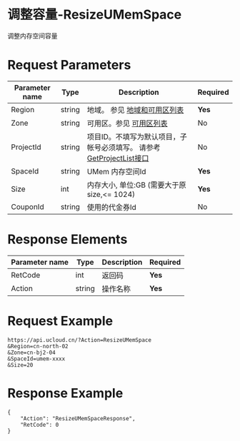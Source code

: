 # 调整容量-ResizeUMemSpace

调整内存空间容量

# Request Parameters
|Parameter name|Type|Description|Required|
|---|---|---|---|
|Region|string|地域。 参见 [地域和可用区列表](../summary/regionlist.html)|**Yes**|
|Zone|string|可用区。参见 [可用区列表](../summary/regionlist.html)|No|
|ProjectId|string|项目ID。不填写为默认项目，子帐号必须填写。 请参考[GetProjectList接口](../summary/get_project_list.html)|No|
|SpaceId|string|UMem 内存空间Id|**Yes**|
|Size|int|内存大小, 单位:GB (需要大于原size,<= 1024)|**Yes**|
|CouponId|string|使用的代金券Id|No|

# Response Elements
|Parameter name|Type|Description|Required|
|---|---|---|---|
|RetCode|int|返回码|**Yes**|
|Action|string|操作名称|**Yes**|

# Request Example
```
https://api.ucloud.cn/?Action=ResizeUMemSpace
&Region=cn-north-02
&Zone=cn-bj2-04
&SpaceId=umem-xxxx
&Size=20
```

# Response Example
```
{
    "Action": "ResizeUMemSpaceResponse", 
    "RetCode": 0
}
```

